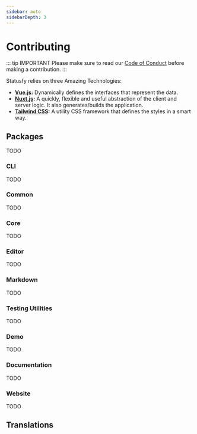 ```yaml
---
sidebar: auto
sidebarDepth: 3
---
```


# Contributing

::: tip IMPORTANT
Please make sure to read our [Code of Conduct][code-of-conduct] before making a contribution.
:::


Statusfy relies on three Amazing Technologies:

- **[Vue.js](http://vuejs.org/):** Dynamically defines the interfaces that represent the data.
- **[Nuxt.js](https://nuxtjs.org/):** A quickly, flexible and useful abstraction of the client and server logic. It also generates/builds the application.
- **[Tailwind CSS](https://tailwindcss.com/):** A utility CSS framework that defines the styles in a smart way.

## Packages

TODO

### CLI

TODO

### Common

TODO

### Core

TODO

### Editor

TODO

### Markdown

TODO

### Testing Utilities

TODO

### Demo

TODO

### Documentation

TODO

### Website

TODO

## Translations




[code-of-conduct]: https://www.bazzite.com/open-source/code-of-conduct?utm_source=docs&utm_medium=contributing&utm_campaign=statusfy

